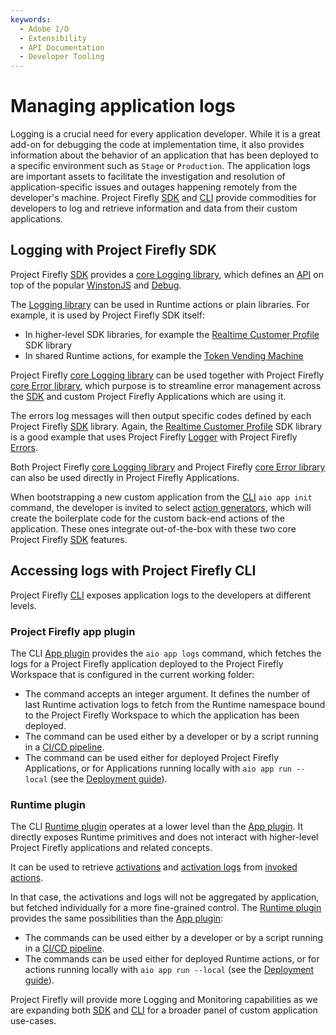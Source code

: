 ```yaml
---
keywords:
  - Adobe I/O
  - Extensibility
  - API Documentation
  - Developer Tooling
---
```


# Managing application logs

Logging is a crucial need for every application developer. While it is a great add-on for debugging the code at implementation time, it also provides information about the behavior of an application that has been deployed to a specific environment such as `Stage` or `Production`.
The application logs are important assets to facilitate the investigation and resolution of application-specific issues and outages happening remotely from the developer's machine. Project Firefly [SDK](https://github.com/adobe/aio-sdk) and [CLI](https://github.com/adobe/aio-cli) provide commodities for developers to log and retrieve information and data from their custom applications.

## Logging with Project Firefly SDK

Project Firefly [SDK](https://github.com/adobe/aio-sdk) provides a [core Logging library](https://github.com/adobe/aio-lib-core-logging), which defines an [API](https://github.com/adobe/aio-lib-core-logging/blob/master/doc/api.md) on top of the popular [WinstonJS](https://www.npmjs.com/package/winston) and [Debug](https://www.npmjs.com/package/debug).

The [Logging library](https://github.com/adobe/aio-lib-core-logging) can be used in Runtime actions or plain libraries. For example, it is used by Project Firefly SDK itself:

- In higher-level SDK libraries, for example the [Realtime Customer Profile](https://github.com/adobe/aio-lib-customer-profile) SDK library
- In shared Runtime actions, for example the [Token Vending Machine](https://github.com/adobe/aio-tvm)

Project Firefly [core Logging library](https://github.com/adobe/aio-lib-core-logging) can be used together with Project Firefly [core Error library](https://github.com/adobe/aio-lib-core-errors), which purpose is to streamline error management across the [SDK](https://github.com/adobe/aio-sdk) and custom Project Firefly Applications which are using it.

The errors log messages will then output specific codes defined by each Project Firefly [SDK](https://github.com/adobe/aio-sdk) library.
Again, the [Realtime Customer Profile](https://github.com/adobe/aio-lib-customer-profile) SDK library is a good example that uses Project Firefly [Logger](https://github.com/adobe/aio-lib-core-logging) with Project Firefly [Errors](https://github.com/adobe/aio-lib-core-errors).

Both Project Firefly [core Logging library](https://github.com/adobe/aio-lib-core-logging) and Project Firefly [core Error library](https://github.com/adobe/aio-lib-core-errors) can also be used directly in Project Firefly Applications.

When bootstrapping a new custom application from the [CLI](https://github.com/adobe/aio-cli) `aio app init` command, the developer is invited to select [action generators](https://github.com/adobe/generator-aio-app), which will create the boilerplate code for the custom back-end actions of the application. These ones integrate out-of-the-box with these two core Project Firefly [SDK](https://github.com/adobe/aio-sdk) features.

## Accessing logs with Project Firefly CLI

Project Firefly [CLI](https://github.com/adobe/aio-cli) exposes application logs to the developers at different levels.

### Project Firefly app plugin

The CLI [App plugin](https://github.com/adobe/aio-cli-plugin-app) provides the `aio app logs` command, which fetches the logs for a Project Firefly application deployed to the Project Firefly Workspace that is configured in the current working folder:

- The command accepts an integer argument. It defines the number of last Runtime activation logs to fetch from the Runtime namespace bound to the Project Firefly Workspace to which the application has been deployed.
- The command can be used either by a developer or by a script running in a [CI/CD pipeline](deployment/ci_cd_for_firefly_apps.md).
- The command can be used either for deployed Project Firefly Applications, or for Applications running locally with `aio app run --local` (see the [Deployment guide](deployment/index.md)).

### Runtime plugin

The CLI [Runtime plugin](https://github.com/adobe/aio-cli-plugin-runtime) operates at a lower level than the [App plugin](https://github.com/adobe/aio-cli-plugin-app). It directly exposes Runtime primitives and does not interact with higher-level Project Firefly applications and related concepts.

It can be used to retrieve [activations](https://github.com/adobe/aio-cli-plugin-runtime#binrun-runtimeactivation) and [activation logs](https://github.com/adobe/aio-cli-plugin-runtime#binrun-runtimeactivationlogs-activationid) from [invoked actions](https://github.com/adobe/aio-cli-plugin-runtime#binrun-runtimeactioninvoke-actionname).

In that case, the activations and logs will not be aggregated by application, but fetched individually for a more fine-grained control. The [Runtime plugin](https://github.com/adobe/aio-cli-plugin-runtime) provides the same possibilities than the [App plugin](https://github.com/adobe/aio-cli-plugin-app):

- The commands can be used either by a developer or by a script running in a [CI/CD pipeline](deployment/ci_cd_for_firefly_apps.md).
- The commands can be used either for deployed Runtime actions, or for actions running locally with `aio app run --local` (see the [Deployment guide](deployment/index.md)).

Project Firefly will provide more Logging and Monitoring capabilities as we are expanding both [SDK](https://github.com/adobe/aio-sdk) and [CLI](https://github.com/adobe/aio-cli) for a broader panel of custom application use-cases.
